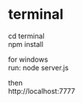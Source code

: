 # terminal

cd terminal  
npm install  

for windows  
run: node server.js  

then  
http://localhost:7777  



